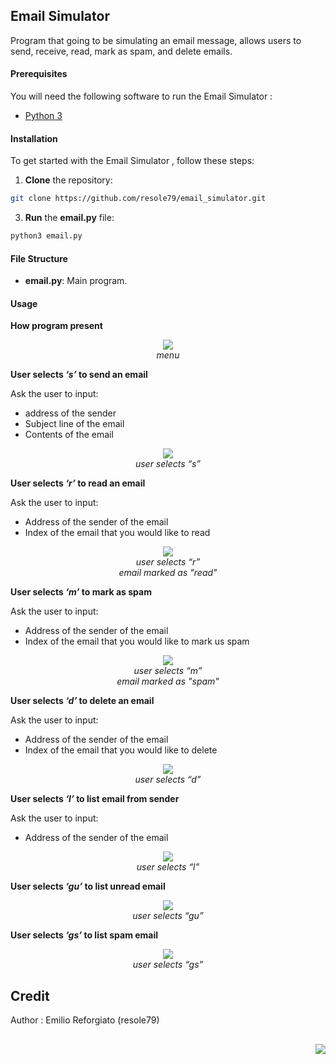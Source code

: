 ## Email Simulator 

Program that going to be simulating an email message, allows users to send, receive, read, mark as spam, and delete emails.

#### Prerequisites
You will need the following software to run the Email Simulator  :
 - [Python 3](https://www.python.org/downloads/)

#### Installation
To get started with the Email Simulator , follow these steps:


1. **Clone** the repository:

```sh
git clone https://github.com/resole79/email_simulator.git
```

3. **Run** the **email.py** file:

```sh
python3 email.py
```


#### File Structure   
 - **email.py**: Main program.


#### **Usage**

**How program present**

<p align="center"><img src="./image/email_simulator_0.png"/><br><i>menu</i></p>

**User selects *‘s’* to send an email**

Ask the user to input:
 - address of the sender
 - Subject line of the email
 - Contents of the email

<p align="center"><img src="./image/email_simulator_1.png"/><br><i>user selects “s”</i></p>


**User selects *‘r’* to read an email**

Ask the user to input:
 - Address of the sender of the email
 - Index of the email that you would like to read

<p align="center"><img src="./image/email_simulator_2.png"/><br><i> user selects “r” <br> email marked as "read" </i></p>


**User selects *‘m’* to mark as spam**

Ask the user to input:
 - Address of the sender of the email
 - Index of the email that you would like to mark us spam

<p align="center"><img src="./image/email_simulator_3.png"/><br><i> user selects “m” <br> email marked as "spam" </i></p>


**User selects *‘d’* to delete an email**

Ask the user to input:
 - Address of the sender of the email
 - Index of the email that you would like to delete

<p align="center"><img src="./image/email_simulator_4.png"/><br><i> user selects “d”</i></p>


**User selects *‘l’* to list email from sender**

Ask the user to input:
 - Address of the sender of the email

<p align="center"><img src="./image/email_simulator_5.png"/><br><i> user selects “l”</i></p>


**User selects *‘gu’* to list unread email**

<p align="center"><img src="./image/email_simulator_6.png"/><br><i> user selects “gu”</i></p>


**User selects *‘gs’* to list spam email**

<p align="center"><img src="./image/email_simulator_7.png"/><br><i> user selects “gs”</i></p>



## **Credit**

Author : Emilio Reforgiato (resole79)

##
<p align="right"><a href="https://www.linkedin.com/in/emilio-reforgiato/" target=”_blank” ><img src="./image/in_logo.png" /></a></p>

